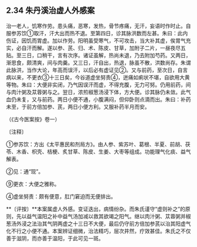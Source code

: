 ## 2.34 朱丹溪治虚人外感案

治一老人，饥寒作劳。患头痛，恶寒，发热，骨节疼痛，无汗，妄语时作时止。自服参苏饮①取汗，汗大出而热不退。至第四日，诊其脉洪数而左甚。朱曰：此内伤证，因饥而胃虚。加以作劳。阳明虽受寒气，不可攻击，当大补其虚，俟胃气充实，必自汗而解。遂以参、芪、归、术、陈皮、甘草，加附子二片，一昼夜尽五贴。至三日，口稍干，言有次序。诸证虽解，热尚未退，乃去附加芍药。又两日，渐思食，颇清爽，间与肉羹。又三日，汗自出，热退，脉虽不散，洪数尚存。朱谓此脉洪，当作大论，年高而误汗，以后必有虚证见②。又与前药，至次日，自言病以来，不更衣③十三日矣，今谷道虚坐努责④，迸痛如痢状不堪，自欲用大黄等物。朱曰：大便非实闭，乃气因误汗而虚，不得充腹，无力可努。仍用前药，间与肉汁粥及苁蓉粥与之。翌日，浓煎椒葱汤浸下体，方大便。诊其脉仍未敛。此气血仍未复，又与前药。两日小便不通，小腹满闷，但仰卧则点滴而出。朱曰：补药未至，于前方倍加参、芪，两日小便方利。又服补药半月而安。

（《古今医案按》卷一）

〔注释〕

①参苏饮：方出《太平惠民和剂局方》。由人参、紫苏叶、葛根、半夏、前胡、茯苓、木香、枳壳、桔梗、炙甘草、陈皮、生姜、大枣等组成。功能理气化痰、益气解表。

②见：通“现”。

⑨更衣：大便之雅称。

④虚坐努责：颇有便意，肛门窘迫而无便排出。

**〔评按〕**本案属虚人外感。变证迭出，病情纷杂。而朱氏谨守“虚则补之”的原则，先以益气温阳之补中益气汤加减以救其欲竭之阳气。继以肉汁粥、苁蓉粥并椒葱汤外浸之法治其气阴两虚之十三日不大便，最后仍守前方倍加参芪以治其阳虚气化不行之小便不通。本案辨证细微，治法精巧，层次井然，疗效甚佳。朱氏之不仅善于滋阴，而亦善于温阳，于此可见一斑。
